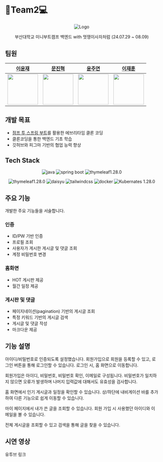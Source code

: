 # 🦁Team2💻

<p align="center">
  <img src="https://github.com/user-attachments/assets/fb14f77e-1cef-4c80-993e-6e54291bdece" alt="Logo"/>
</p>

<p align="center">부산대학교 미니부트캠프 백엔드 with 멋쟁이사자처럼 (24.07.29 ~ 08.09)</p>

## 팀원

<div align="center">

| [이윤재](https://github.com/YUNJAEGOONER) | [문진혁](https://github.com/wlsgur11) | [윤주연](https://github.com/starringg) | [이재훈](https://github.com/DAN-MU-ZI) |
| :-----------------------------------------: | :------------------------------------: | :------------------------------------: | :------------------------------------: |
| <img src="https://github.com/YUNJAEGOONER.png" width="100"> | <img src="https://github.com/wlsgur11.png" width="100"> | <img src="https://github.com/starringg.png" width="100"> | <img src="https://github.com/DAN-MU-ZI.png" width="100"> |

</div>

## 개발 목표

+ [점프 투 스프링 부트](https://wikidocs.net/book/7601)를 활용한 에브리타임 클론 코딩 
+  클론코딩을 통한 백엔드 기초 학습
+ 깃허브와 피그마 기반의 협업 능력 향상

## Tech Stack

<div align="center">
  
![java ](https://img.shields.io/badge/-Java%20-ED8B00?style=for-the-badge&logo=java&logoColor=white)
![spring boot](https://img.shields.io/badge/Spring%20boot%20-6DB33F?style=for-the-badge&logo=springboot&logoColor=white)
![thymeleaf1.28.0](https://img.shields.io/badge/javascript-F7DF1E?style=for-the-badge&logo=javascript&logoColor=white)

![thymeleaf1.28.0](https://img.shields.io/badge/thymeleaf-005F0F?style=for-the-badge&logo=thymeleaf&logoColor=white)
![daisyu](https://img.shields.io/badge/daisyui-5A0EF8?style=for-the-badge&logo=daisyui&logoColor=white)
![tailwindcss](https://img.shields.io/badge/tailwindcss-06B6D4?style=for-the-badge&logo=tailwindcss&logoColor=white)
![docker](https://img.shields.io/badge/docker%20-2496ED?style=for-the-badge&logo=docker&logoColor=white)
![Kubernates 1.28.0](https://img.shields.io/badge/fly.io-8D5A9E?style=for-the-badge&logo=fly.io&logoColor=white)

</div>

## 주요 기능
개발한 주요 기능들을 서술합니다.

### 인증

+ ID/PW 기반 인증
+ 프로필 조회
+ 사용자가 게시한 게시글 및 댓글 조회
+ 계정 비밀번호 변경

###  홈화면

+ HOT 게시판 제공
+ 월간 일정 제공

###  게시판 및 댓글

+ 페이지네이션(pagination) 기반의 게시글 조회
+ 특정 키워드 기반의 게시글 검색
+ 게시글 및 댓글 작성
+ 마크다운 제공

## 기능 설명

아이디/비밀번호로 인증되도록 설정했습니다. 회원가입으로 회원을 등록할 수 있고, 로그인 버튼을 통해 로그인할 수 있습니다. 로그인 시, 홈 화면으로 이동합니다.

회원가입은 아이디, 비밀번호, 비밀번호 확인, 이메일로 구성됩니다. 비밀번호가 일치하지 않으면 오류가 발생하며 나머지 입력값에 대해서도 유효성을 검사합니다.

홈 화면에서 인기 게시글과 일정을 확인할 수 있습니다. 상/하단에 내비게이션 바를 추가하여 다른 기능으로 쉽게 이동할 수 있습니다.

마이 페이지에서 내가 쓴 글을 조회할 수 있습니다. 회원 가입 시 사용했던 아이디와 이메일을 볼 수 있습니다.

전체 게시글을 조회할 수 있고 검색을 통해 글을 찾을 수 있습니다.

## 시연 영상

유투브 링크
